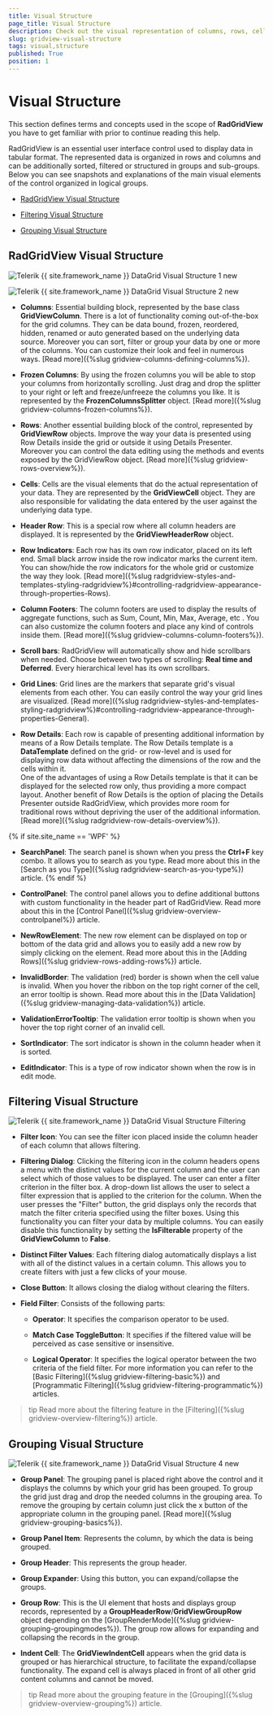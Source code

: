 ```yaml
---
title: Visual Structure
page_title: Visual Structure
description: Check out the visual representation of columns, rows, cells, scroll bars, buttons and other essential elements of RadGridView - Telerik's {{ site.framework_name }} DataGrid.
slug: gridview-visual-structure
tags: visual,structure
published: True
position: 1
---
```


# Visual Structure

This section defines terms and concepts used in the scope of __RadGridView__ you have to get familiar with prior to continue reading this help.

RadGridView is an essential user interface control used to display data in tabular format. The represented data is organized in rows and columns and can be additionally sorted, filtered or structured in groups and sub-groups. Below you can see snapshots and explanations of the main visual elements of the control organized in logical groups.

* [RadGridView Visual Structure](#radgridview-visual-structure)

* [Filtering Visual Structure](#filtering-visual-structure)

* [Grouping Visual Structure](#grouping-visual-structure)

## RadGridView Visual Structure

![Telerik {{ site.framework_name }} DataGrid Visual Structure 1 new](images/RadGridView_VisualStructure_2_new.png)  

![Telerik {{ site.framework_name }} DataGrid Visual Structure 2 new](images/gridview-visual-structure-0.png)

* __Columns__: Essential building block, represented by the base class __GridViewColumn__. There is a lot of functionality coming out-of-the-box for the grid columns. They can be data bound, frozen, reordered, hidden, renamed or auto generated based on the underlying data source. Moreover you can sort, filter or group your data by one or more of the columns. You can customize their look and feel in numerous ways. [Read more]({%slug gridview-columns-defining-columns%}).

* __Frozen Columns__: By using the frozen columns you will be able to stop your columns from horizontally  scrolling. Just drag and drop the splitter to your right or left and freeze/unfreeze the columns you like. It is represented by the __FrozenColumnsSplitter__ object. [Read more]({%slug gridview-columns-frozen-columns%}).

* __Rows__: Another essential building block of the control, represented by __GridViewRow__ objects. Improve the way your data is presented using Row Details inside the grid or outside it using Details Presenter. Moreover you can control the data editing using the methods and events exposed by the GridViewRow object. [Read more]({%slug gridview-rows-overview%}).

* __Cells__: Cells are the visual elements that do the actual representation of your data. They are represented by the __GridViewCell__ object. They are also responsible for validating the data entered by the user against the underlying data type.
            
* __Header Row__: This is a special row where all column headers are displayed. It is represented by the __GridViewHeaderRow__ object.

* __Row Indicators__: Each row has its own row indicator, placed on its left end. Small black arrow inside the row indicator marks the current item. You can show/hide the row indicators for the whole grid or customize the way they look. [Read more]({%slug radgridview-styles-and-templates-styling-radgridview%}#controlling-radgridview-appearance-through-properties-Rows).
            
* __Column Footers__: The column footers are used to display the results of aggregate functions, such as Sum, Count, Min, Max, Average, etc . You can also customize the column footers and place any kind of controls inside them. [Read more]({%slug gridview-columns-column-footers%}).

* __Scroll bars__: RadGridView will automatically show and hide scrollbars when needed. Choose between two types of scrolling: __Real time and Deferred__. Every hierarchical level has its own scrollbars.
            
* __Grid Lines__: Grid lines are the markers that separate grid's visual elements from each other. You can easily control the way your grid lines are visualized. [Read more]({%slug radgridview-styles-and-templates-styling-radgridview%}#controlling-radgridview-appearance-through-properties-General).

* __Row Details__: Each row is capable of presenting additional information by means of a Row Details template. The Row Details template is a __DataTemplate__ defined on the grid- or row-level and is used for displaying row data without affecting the dimensions of the row and the cells within it.  			  
One of the advantages of using a Row Details template is that it can be displayed for the selected row only, thus providing a more compact layout. Another benefit of Row Details is the option of placing the Details Presenter outside RadGridView, which provides more room for traditional rows without depriving the user of the additional information. [Read more]({%slug radgridview-row-details-overview%}).

{% if site.site_name == 'WPF' %}
* __SearchPanel__: The search panel is shown when you press the __Ctrl+F__ key combo. It allows you to search as you type. Read more about this in the [Search as you Type]({%slug radgridview-search-as-you-type%}) article.
{% endif %}

* __ControlPanel__: The control panel allows you to define additional buttons with custom functionality in the header part of RadGridView. Read more about this in the [Control Panel]({%slug gridview-overview-controlpanel%}) article.

* __NewRowElement__: The new row element can be displayed on top or bottom of the data grid and allows you to easily add a new row by simply clicking on the element. Read more about this in the [Adding Rows]({%slug gridview-rows-adding-rows%}) article.

* __InvalidBorder__: The validation (red) border is shown when the cell value is invalid. When you hover the ribbon on the top right corner of the cell, an error tooltip is shown. Read more about this in the [Data Validation]({%slug gridview-managing-data-validation%}) article.

* __ValidationErrorTooltip__: The validation error tooltip is shown when you hover the top right corner of an invalid cell.

* __SortIndicator__: The sort indicator is shown in the column header when it is sorted. 

* __EditIndicator__: This is a type of row indicator shown when the row is in edit mode.

## Filtering Visual Structure

![Telerik {{ site.framework_name }} DataGrid Visual Structure Filtering](images/RadGridView_VisualStructure_Filtering.png)

* __Filter Icon__: You can see the filter icon placed inside the column header of each column that allows filtering.
            
* __Filtering Dialog__: Clicking the filtering icon in the column headers opens a menu with the distinct values for the current column and the user can select which of those values to be displayed. The user can enter a filter criterion in the filter box. A drop-down list allows the user to select a filter expression that is applied to the criterion for the column. When the user presses the "Filter" button, the grid displays only the records that match the filter criteria specified using the filter boxes. Using this functionality you can filter your data by multiple columns. You can easily disable this functionality by setting the __IsFilterable__ property of the __GridViewColumn__ to __False__.

* __Distinct Filter Values__: Each filtering dialog automatically displays a list with all of the distinct values in a certain column. This allows you to create filters with just a few clicks of your mouse.            

* __Close Button__: It allows closing the dialog without clearing the filters.
		
* __Field Filter__: Consists of the following parts:	 
			
	* __Operator__: It specifies the comparison operator to be used. 

	* __Match Case ToggleButton__: It specifies if the filtered value will be perceived as case sensitive or insensitive. 
				
	* __Logical Operator__: It specifies the logical operator between the two criteria of the field filter.
For more information you can refer to the [Basic Filtering]({%slug gridview-filtering-basic%}) and [Programmatic Filtering]({%slug gridview-filtering-programmatic%}) articles.		

>tip Read more about the filtering feature in the [Filtering]({%slug gridview-overview-filtering%}) article.

## Grouping Visual Structure

![Telerik {{ site.framework_name }} DataGrid Visual Structure 4 new](images/RadGridView_VisualStructure_4_new.png)

* __Group Panel__: The grouping panel is placed right above the control and it displays the columns by which your grid has been grouped. To group the grid just drag and drop the needed columns in the grouping area. To remove the grouping by certain column just click the x button of the appropriate column in the grouping panel. [Read more]({%slug gridview-grouping-basics%}).

* __Group Panel Item__: Represents the column, by which the data is being grouped.
            
* __Group Header__: This represents the group header.		

* __Group Expander__: Using this button, you can expand/collapse the groups.	

* __Group Row__: This is the UI element that hosts and displays group records, represented by a __GroupHeaderRow__/__GridViewGroupRow__ object depending on the [GroupRenderMode]({%slug gridview-grouping-groupingmodes%}). The group row allows for expanding and collapsing the records in the group.

* __Indent Cell__: The __GridViewIndentCell__ appears when the grid data is grouped or has hierarchical structure, to facilitate the expand/collapse functionality. The expand cell is always placed in front of all other grid content columns and cannot be moved.
            
>tip Read more about the grouping feature in the [Grouping]({%slug gridview-overview-grouping%}) article.
